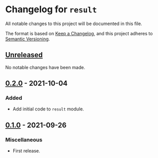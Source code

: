 # Changelog for `result`

All notable changes to this project will be documented in this file.

The format is based on [Keep a Changelog], and this project adheres to
[Semantic Versioning].

[Keep a Changelog]: https://keepachangelog.com/en/1.0.0/
[Semantic Versioning]: https://semver.org/


## [Unreleased](https://github.com/bbugyi200/result/compare/0.2.0...HEAD)

No notable changes have been made.

## [0.2.0](https://github.com/bbugyi200/result/compare/0.1.0...0.2.0) - 2021-10-04

### Added

* Add initial code to `result` module.

## [0.1.0](https://github.com/bbugyi200/result/releases/tag/0.1.0) - 2021-09-26

### Miscellaneous

* First release.
